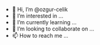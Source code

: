 - 👋 Hi, I’m @ozgur-celik
- 👀 I’m interested in ...
- 🌱 I’m currently learning ...
- 💞️ I’m looking to collaborate on ...
- 📫 How to reach me ...

<!---
ozgur-celik/ozgur-celik is a ✨ special ✨ repository because its `README.md` (this file) appears on your GitHub profile.
You can click the Preview link to take a look at your changes.
--->
